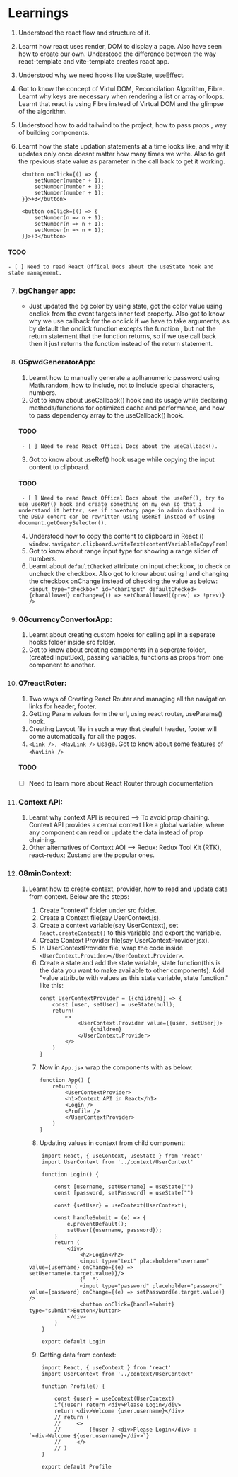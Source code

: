# Learnings

1. Understood the react flow and structure of it.
2. Learnt how react uses render, DOM to display a page. Also have seen how to create our own. Understood the difference between the way react-template and vite-template creates react app.
3. Understood why we need hooks like useState, useEffect.
4. Got to know the concept of Virtul DOM, Reconcilation Algorithm, Fibre. Learnt why keys are necessary when rendering a list or array or loops. Learnt that react is using Fibre instead of Virtual DOM and the glimpse of the algorithm.
5. Understood how to add tailwind to the project, how to pass props , way of building components.
6. Learnt how the state updation statements at a time looks like, and why it updates only once doesnt matter how many times we write. Also to get the rpevious state value as parameter in the call back to get it working.

        <button onClick={() => {
            setNumber(number + 1);
            setNumber(number + 1);
            setNumber(number + 1);
        }}>+3</button>

        <button onClick={() => {
            setNumber(n => n + 1);
            setNumber(n => n + 1);
            setNumber(n => n + 1);
        }}>+3</button>

#### TODO
    - [ ] Need to read React Offical Docs about the useState hook and state management.

7. ### bgChanger app:
    - Just updated the bg color by using state, got the color value using onclick from the event targets inner text property. Also got to know why we use callback for the onclick if we have to take arguments, as by default the onclick function excepts the function , but not the return statement that the function returns, so if we use call back then it just returns the function instead of the return statement.
8. ### 05pwdGeneratorApp:
    1. Learnt how to manually generate a aplhanumeric password using Math.random, how to include, not to include special characters, numbers.
    2. Got to know about useCallback() hook and its usage while declaring methods/functions for optimized cache and performance, and how to pass dependency array to the useCallback() hook.
    #### TODO
        - [ ] Need to read React Offical Docs about the useCallback().
    3. Got to know about useRef() hook usage while copying the input content to clipboard.
    #### TODO
        - [ ] Need to read React Offical Docs about the useRef(), try to use useRef() hook and create something on my own so that i understand it better, see if inventory page in admin dashboard in the DSDJ cohort can be rewritten using useREf instead of using document.getQuerySelector().
    4. Understood how to copy the content to clipboard in React () `window.navigator.clipboard.writeText(contentVariableToCopyFrom)`
    5. Got to know about range input type for showing a range slider of numbers.
    6. Learnt about `defaultChecked` attribute on input checkbox, to check or uncheck the checkbox. Also got to know about using ! and changing the checkbox onChange instead of checking the value as below:
    `<input type="checkbox" id="charInput" defaultChecked={charAllowed} onChange={() => setCharAllowed((prev) => !prev)} />`

9. ### 06currencyConvertorApp:
    1. Learnt about creating custom hooks for calling api in  a seperate hooks folder inside src folder. 
    2. Got to know about creating components in a seperate folder, (created InputBox), passing variables, functions as props from one component to another.

10. ### 07reactRoter:
    1. Two ways of Creating React Router and managing all the navigation links for header, footer.
    2. Getting Param values form the url, using react router, useParams() hook.
    3. Creating Layout file in such a way that deafult header, footer will come automatically for all the pages.
    4. `<Link />, <NavLink />` usage.  Got to know about some features of `<NavLink />`
    #### TODO
    - [ ] Need to learn more about React Router through documentation

11. ### Context API:
    1. Learnt why context API is required --> To avoid prop chaining. Context API provides a central context like a global variable, where any component can read or update the data instead of prop chaining.
    2. Other alternatives of Context AOI --> Redux: Redux Tool Kit (RTK), react-redux; Zustand are the popular ones.

12. ### 08minContext:
    1. Learnt how to create context, provider, how to read and update data from context. Below are the steps:
        1. Create "context" folder under src folder. 
        2. Create a Context file(say UserContext.js).
        3. Create a context variable(say UserContext), set `React.createContext()` to this variable and export the variable.
        4. Create Context Provider file(say UserContextProvider.jsx).
        5. In UserContextProvider file, wrap the code inside `<UserContext.Provider></UserContext.Provider>`. 
        6. Create a state and add the state variable, state function(this is the data you want to make available to other components). Add "value attribute with values as this state variable, state function." like this: 
            ```
            const UserContextProvider = ({children}) => {
                const [user, setUser] = useState(null);
                return(
                    <>
                        <UserContext.Provider value={{user, setUser}}>
                            {children}
                        </UserContext.Provider>
                    </>
                )
            }
            ```
        7. Now in `App.jsx` wrap the components with <UserContextPRovider> as below:
            ```
            function App() {
                return (
                    <UserContextProvider>
                    <h1>Context API in React</h1>
                    <Login />
                    <Profile />
                    </UserContextProvider>
                )
            }
            ```
        8. Updating values in context from child component: 
        ```
            import React, { useContext, useState } from 'react'
            import UserContext from '../context/UserContext'

            function Login() {

                const [username, setUsername] = useState("")
                const [password, setPassword] = useState("")

                const {setUser} = useContext(UserContext);

                const handleSubmit = (e) => {
                    e.preventDefault();
                    setUser({username, password});
                }
                return (
                    <div>
                        <h2>Login</h2>
                        <input type="text" placeholder="username" value={username} onChange={(e) => setUsername(e.target.value)}/>
                        {"  "}
                        <input type="password" placeholder="password" value={password} onChange={(e) => setPassword(e.target.value)} />
                        <button onClick={handleSubmit} type="submit">Button</button>
                    </div>
                )
            }

            export default Login
        ```
        9. Getting data from context:

        ```
            import React, { useContext } from 'react'
            import UserContext from '../context/UserContext'

            function Profile() {

                const {user} = useContext(UserContext)
                if(!user) return <div>Please Login</div> 
                return <div>Welcome {user.username}</div>
                // return (
                //     <>
                //         {!user ? <div>Please Login</div> : `<div>Welcome ${user.username}</div>`}
                //     </>
                // )
            }

            export default Profile
        ```